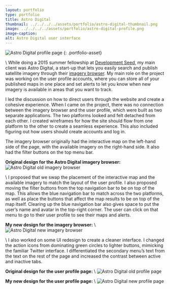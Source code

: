 ```yaml
---
layout: portfolio
type: portfolio
title: Astro Digital
thumbnail: ../../../../assets/portfolio/astro-digital-thumbnail.png
image: ../../../../assets/portfolio/astro-digital-profile.png
image-caption:
alt: Astro Digital user interface
---
```

![Astro Digital profile page]({{page.image}})
{: .portfolio-asset}

\\
While doing a 2015 summer fellowship at [Development Seed](http://www.developmentseed.org), my main client was Astro Digital, a start-up that lets you easily search and publish satellite imagery through their [imagery browser](https://fetch.astrodigital.com/). My main role on the project was working on the user profile accounts, where you can store all of your published maps in one place and set alerts to let you know when new imagery is available in areas that you want to track.

I led the discussion on how to direct users through the website and create a cohesive experience. When I came on the project, there was no connection between the imagery browser and the user profile, which were built as two separate applications. The two platforms looked and felt detached from each other. I created wireframes for how the site should flow from one platform to the other to create a seamless experience. This also included figuring out how users should create accounts and log in.

The imagery browser originally had the interactive map on the left-hand side of the page, with the available imagery on the right-hand side. It also had the filter buttons on the top menu bar.

**Original design for the Astro Digital imagery browser:**
![Astro Digital old imagery browser](../../../../assets/portfolio/astro-digital-fetch-old.png)

\\
I proposed that we swap the placement of the interactive map and the available imagery to match the layout of the user profile. I also proposed moving the filter buttons from the top navigation bar to be on top of the map. This allows the blue navigation bar to match across the two platforms, as well as place the buttons that affect the map results to be on top of the map itself. Clearing up the blue navigation bar also gives space to put the user’s name and avatar in the top-right corner. The user can click on that menu to go to their user profile to see their maps and alerts.

**My new design for the imagery browser:**
\\
![Astro Digital new imagery browser](../../../../assets/portfolio/astro-digital-fetch-new.png)

\\
I also worked on some UI redesign to create a cleaner interface. I changed the action icons from dominating green circles to lighter buttons, mimicking the familiar Twitter interface. I differentiated the secondary menu’s text from the text on the rest of the page and increased the contrast between active and inactive tabs.

**Original design for the user profile page:**
\\
![Astro Digital old profile page](../../../../assets/portfolio/astro-digital-profile-ui-old.png)

**My new design for the user profile page:**
\\
![Astro Digital new profile page](../../../../assets/portfolio/astro-digital-profile-ui-new.png)
